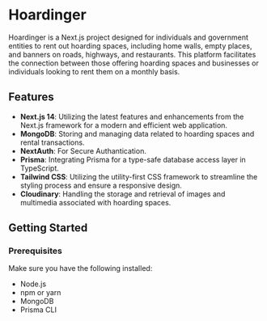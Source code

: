 # Hoardinger

Hoardinger is a Next.js project designed for individuals and government entities to rent out hoarding spaces, including home walls, empty places, and banners on roads, highways, and restaurants. This platform facilitates the connection between those offering hoarding spaces and businesses or individuals looking to rent them on a monthly basis.

## Features

- **Next.js 14**: Utilizing the latest features and enhancements from the Next.js framework for a modern and efficient web application.
- **MongoDB**: Storing and managing data related to hoarding spaces and rental transactions.
- **NextAuth**: For Secure Authantication.
- **Prisma**: Integrating Prisma for a type-safe database access layer in TypeScript.
- **Tailwind CSS**: Utilizing the utility-first CSS framework to streamline the styling process and ensure a responsive design.
- **Cloudinary**: Handling the storage and retrieval of images and multimedia associated with hoarding spaces.



## Getting Started

### Prerequisites

Make sure you have the following installed:

- Node.js
- npm or yarn
- MongoDB
- Prisma CLI

